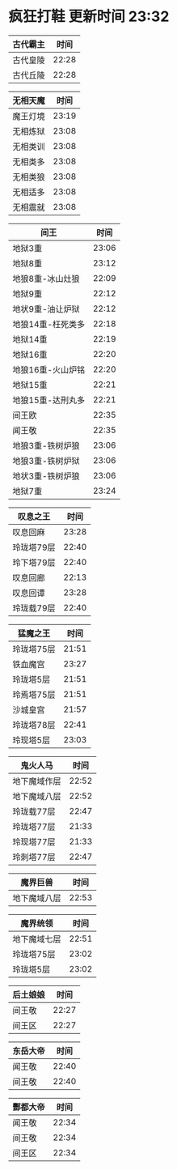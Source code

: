 # 疯狂打鞋 更新时间 23:32

| 古代霸主   | 时间    |
|--------|-------|
| 古代皇陵 | 22:28 |
| 古代丘陵 | 22:28 |

| 无相天魔   | 时间    |
|--------|-------|
| 魔王灯境 | 23:19 |
| 无相炼狱 | 23:08 |
| 无相类训 | 23:08 |
| 无相类多 | 23:08 |
| 无相类狼 | 23:08 |
| 无相适多 | 23:08 |
| 无相震就 | 23:08 |

| 间王   | 时间    |
|--------|-------|
| 地狱3重 | 23:06 |
| 地狱8重 | 23:12 |
| 地狼8重-冰山灶狼 | 22:09 |
| 地狱9重 | 22:12 |
| 地状9重-油让炉狱 | 22:12 |
| 地狼14重-枉死类多 | 22:18 |
| 地狱14重 | 22:19 |
| 地狱16重 | 22:20 |
| 地狼16重-火山炉铭 | 22:20 |
| 地狱15重 | 22:21 |
| 地狼15重-达刑丸多 | 22:21 |
| 间王欧 | 22:35 |
| 闻王敬 | 22:35 |
| 地狼3重-铁树炉狼 | 23:06 |
| 地狼3重-铁树炉狱 | 23:06 |
| 地状3重-铁树炉狼 | 23:06 |
| 地狱7重 | 23:24 |

| 叹息之王   | 时间    |
|--------|-------|
| 叹息回麻 | 23:28 |
| 玲珑塔79层 | 22:40 |
| 玲下塔79层 | 22:40 |
| 叹息回廊 | 22:13 |
| 叹息回谭 | 23:28 |
| 玲珑载79层 | 22:40 |

| 猛魔之王   | 时间    |
|--------|-------|
| 玲珑塔75层 | 21:51 |
| 铁血魔宫 | 23:27 |
| 玲珑塔5层 | 21:51 |
| 玲焉塔75层 | 21:51 |
| 沙城皇宫 | 21:57 |
| 玲珑塔78层 | 22:41 |
| 玲现塔5层 | 23:03 |

| 鬼火人马   | 时间    |
|--------|-------|
| 地下魔域作层 | 22:52 |
| 地下魔域八层 | 22:52 |
| 玲珑载77层 | 22:47 |
| 玲珑塔77层 | 21:33 |
| 玲现塔77层 | 21:33 |
| 玲刺塔77层 | 22:47 |

| 魔界巨兽   | 时间    |
|--------|-------|
| 地下魔域八层 | 22:53 |

| 魔界统领   | 时间    |
|--------|-------|
| 地下魔域七层 | 22:51 |
| 玲珑塔75层 | 23:02 |
| 玲珑塔5层 | 23:02 |

| 后土娘娘   | 时间    |
|--------|-------|
| 间王敬 | 22:27 |
| 间王区 | 22:27 |

| 东岳大帝   | 时间    |
|--------|-------|
| 闻王敬 | 22:40 |
| 间王敬 | 22:40 |

| 酆都大帝   | 时间    |
|--------|-------|
| 闻王敬 | 22:34 |
| 间王敬 | 22:34 |
| 间王区 | 22:34 |